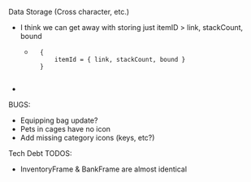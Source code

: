 Data Storage (Cross character, etc.)
- I think we can get away with storing just itemID > link, stackCount, bound
    - ```
        {
            itemId = { link, stackCount, bound }
        }
    ```
- 

BUGS:
- Equipping bag update?
- Pets in cages have no icon
- Add missing category icons (keys, etc?)

Tech Debt TODOS:
- InventoryFrame & BankFrame are almost identical